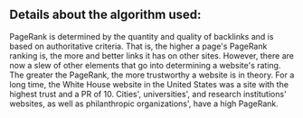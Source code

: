 ## Details about the algorithm used:

PageRank is determined by the quantity and quality of backlinks and is based on authoritative criteria. That is, the higher a page's PageRank ranking is, 
the more and better links it has on other sites. However, there are now a slew of other elements that go into determining a website's rating. The greater the PageRank,
the more trustworthy a website is in theory. For a long time, the White House website in the United States was a site with the highest trust and a PR of 10. Cities',
universities', and research institutions' websites, as well as philanthropic organizations', have a high PageRank.
